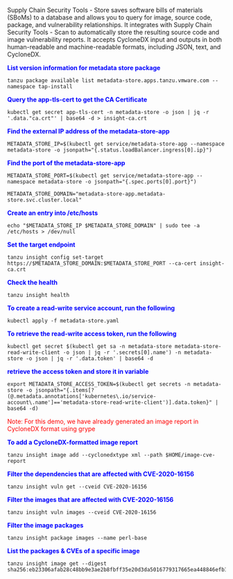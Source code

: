 Supply Chain Security Tools - Store saves software bills of materials (SBoMs) to a database and allows you to query for image, source code, package, and vulnerability relationships. It integrates with Supply Chain Security Tools - Scan to automatically store the resulting source code and image vulnerability reports. It accepts CycloneDX input and outputs in both human-readable and machine-readable formats, including JSON, text, and CycloneDX.

<p style="color:blue"><strong> List version information for metadata store package  </strong></p>

```execute
tanzu package available list metadata-store.apps.tanzu.vmware.com --namespace tap-install
```

<p style="color:blue"><strong> Query the app-tls-cert to get the CA Certificate </strong></p>

```execute
kubectl get secret app-tls-cert -n metadata-store -o json | jq -r '.data."ca.crt"' | base64 -d > insight-ca.crt
```

<p style="color:blue"><strong> Find the external IP address of the metadata-store-app </strong></p>

```execute
METADATA_STORE_IP=$(kubectl get service/metadata-store-app --namespace metadata-store -o jsonpath="{.status.loadBalancer.ingress[0].ip}")
```

<p style="color:blue"><strong> Find the port of the metadata-store-app </strong></p>

```execute
METADATA_STORE_PORT=$(kubectl get service/metadata-store-app --namespace metadata-store -o jsonpath="{.spec.ports[0].port}")
```

```execute
METADATA_STORE_DOMAIN="metadata-store-app.metadata-store.svc.cluster.local"
```

<p style="color:blue"><strong> Create an entry into /etc/hosts </strong></p>

```execute
echo "$METADATA_STORE_IP $METADATA_STORE_DOMAIN" | sudo tee -a /etc/hosts > /dev/null
```

<p style="color:blue"><strong> Set the target endpoint </strong></p>

```execute
tanzu insight config set-target https://$METADATA_STORE_DOMAIN:$METADATA_STORE_PORT --ca-cert insight-ca.crt
```

<p style="color:blue"><strong> Check the health </strong></p>

```execute
tanzu insight health
```

<p style="color:blue"><strong> To create a read-write service account, run the following </strong></p>

```execute
kubectl apply -f metadata-store.yaml
```

<p style="color:blue"><strong> To retrieve the read-write access token, run the following </strong></p>

```execute
kubectl get secret $(kubectl get sa -n metadata-store metadata-store-read-write-client -o json | jq -r '.secrets[0].name') -n metadata-store -o json | jq -r '.data.token' | base64 -d
```

<p style="color:blue"><strong> retrieve the access token and store it in variable</strong></p>

```execute
export METADATA_STORE_ACCESS_TOKEN=$(kubectl get secrets -n metadata-store -o jsonpath="{.items[?(@.metadata.annotations['kubernetes\.io/service-account\.name']=='metadata-store-read-write-client')].data.token}" | base64 -d)
```

<p style="color:red"> Note: For this demo, we have already generated an image report in CycloneDX format using grype </p>

<p style="color:blue"><strong> To add a CycloneDX-formatted image report </strong></p>

```execute
tanzu insight image add --cyclonedxtype xml --path $HOME/image-cve-report
```

<p style="color:blue"><strong> Filter the dependencies that are affected with CVE-2020-16156 </strong></p>

```execute
tanzu insight vuln get --cveid CVE-2020-16156
```

<p style="color:blue"><strong> Filter the images that are affected with CVE-2020-16156 </strong></p>

```execute
tanzu insight vuln images --cveid CVE-2020-16156
```

<p style="color:blue"><strong> Filter the image packages </strong></p>

```execute
tanzu insight package images --name perl-base
```

<p style="color:blue"><strong> List the packages & CVEs of a specific image </strong></p>

```execute
tanzu insight image get --digest sha256:eb23306afab28c48bb9e3ae2b8fbff35e20d3da5016779317665ea448846efb1
```
